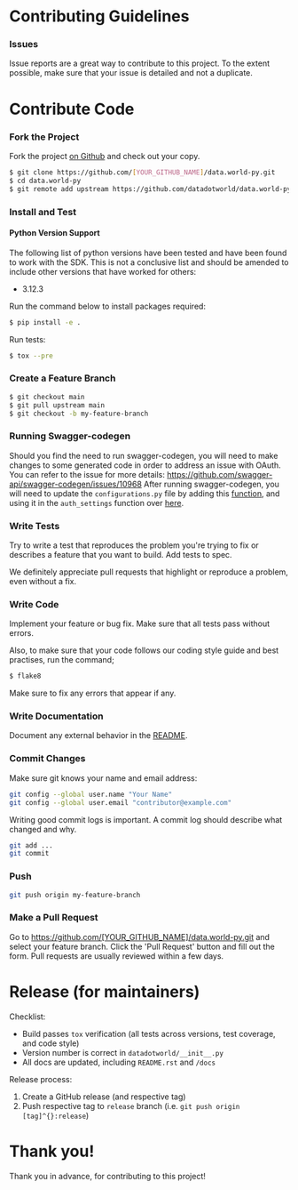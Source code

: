 # Contributing Guidelines

### Issues

Issue reports are a great way to contribute to this project.
To the extent possible, make sure that your issue is detailed and not a duplicate.

# Contribute Code

### Fork the Project

Fork the project [on Github](https://github.com/datadotworld/data.world-py) and check out your copy.

```sh
$ git clone https://github.com/[YOUR_GITHUB_NAME]/data.world-py.git
$ cd data.world-py
$ git remote add upstream https://github.com/datadotworld/data.world-py.git
```
### Install and Test
#### Python Version Support
The following list of python versions have been tested and have been found to work with the SDK.
This is not a conclusive list and should be amended to include other versions that have worked for others:
 -  3.12.3


Run the command below to install packages required:

```sh
$ pip install -e .
```

Run tests:

```sh
$ tox --pre
```

### Create a Feature Branch

```sh
$ git checkout main
$ git pull upstream main
$ git checkout -b my-feature-branch
```
### Running Swagger-codegen
Should you find the need to run swagger-codegen, you will need to make changes to some generated code in order to address an issue with OAuth.
You can refer to the issue for more details: https://github.com/swagger-api/swagger-codegen/issues/10968
After running swagger-codegen, you will need to update the `configurations.py` file by adding this [function](https://github.com/datadotworld/data.world-py/pull/120/files#diff-097089a848b0e5d38d7a980e2d1ffea3e687f544e286573cf79ef0297ba1e118R197-R202), and using it in the `auth_settings` function over [here](https://github.com/datadotworld/data.world-py/pull/120/files#diff-097089a848b0e5d38d7a980e2d1ffea3e687f544e286573cf79ef0297ba1e118R225).
### Write Tests

Try to write a test that reproduces the problem you're trying to fix or describes a feature that you want to build. Add tests to spec.

We definitely appreciate pull requests that highlight or reproduce a problem, even without a fix.

### Write Code

Implement your feature or bug fix. Make sure that all tests pass without errors.

Also, to make sure that your code follows our coding style guide and best practises, run the command;

```sh
$ flake8
```

Make sure to fix any errors that appear if any.

### Write Documentation

Document any external behavior in the [README](https://github.com/datadotworld/data.world-py/blob/main/README.rst).

### Commit Changes

Make sure git knows your name and email address:

```sh
git config --global user.name "Your Name"
git config --global user.email "contributor@example.com"
```

Writing good commit logs is important. A commit log should describe what changed and why.

```sh
git add ...
git commit
```

### Push

```sh
git push origin my-feature-branch
```

### Make a Pull Request

Go to https://github.com/[YOUR_GITHUB_NAME]/data.world-py.git and select your feature branch. Click the 'Pull Request' button and fill out the form. Pull requests are usually reviewed within a few days.

# Release (for maintainers)

Checklist:

- Build passes `tox` verification (all tests across versions, test coverage, and code style)
- Version number is correct in `datadotworld/__init__.py`
- All docs are updated, including `README.rst` and `/docs`

Release process:

1. Create a GitHub release (and respective tag)
2. Push respective tag to `release` branch (i.e. `git push origin [tag]^{}:release`)

# Thank you!

Thank you in advance, for contributing to this project!

